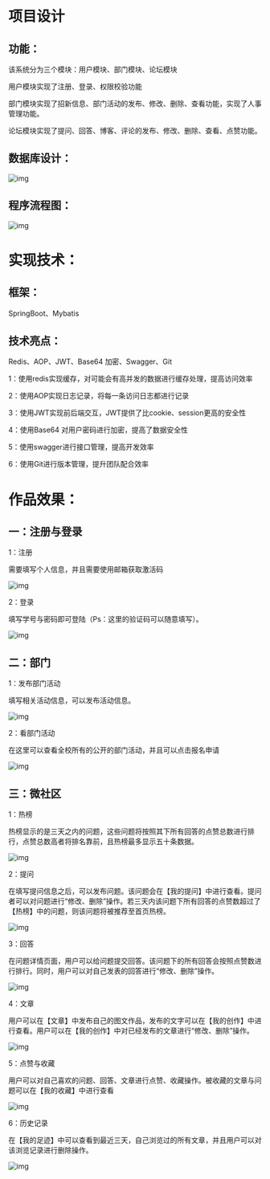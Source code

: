 

# 项目设计

## 功能：

该系统分为三个模块：用户模块、部门模块、论坛模块

用户模块实现了注册、登录、权限校验功能

部门模块实现了招新信息、部门活动的发布、修改、删除、查看功能，实现了人事管理功能。

论坛模块实现了提问、回答、博客、评论的发布、修改、删除、查看、点赞功能。

## 数据库设计：

![img](./image/01.jpg)

## 程序流程图：

![img](./image/02.png)

# 实现技术：

## 框架：

 SpringBoot、Mybatis

## 技术亮点：

Redis、AOP、JWT、Base64 加密、Swagger、Git

1：使用redis实现缓存，对可能会有高并发的数据进行缓存处理，提高访问效率

2：使用AOP实现日志记录，将每一条访问日志都进行记录

3：使用JWT实现前后端交互，JWT提供了比cookie、session更高的安全性

4：使用Base64 对用户密码进行加密，提高了数据安全性

5：使用swagger进行接口管理，提高开发效率

6：使用Git进行版本管理，提升团队配合效率



# 作品效果：

## 一：注册与登录

1：注册

需要填写个人信息，并且需要使用邮箱获取激活码

![img](./image/03.jpg)

2：登录

填写学号与密码即可登陆（Ps：这里的验证码可以随意填写）。

![img](./image/04.jpg)

## 二：部门

1：发布部门活动

填写相关活动信息，可以发布活动信息。

![img](./image/06.jpg)

2：看部门活动

在这里可以查看全校所有的公开的部门活动，并且可以点击报名申请

![img](./image/07.jpg)

## 三：微社区

1：热榜

热榜显示的是三天之内的问题，这些问题将按照其下所有回答的点赞总数进行排行，点赞总数高者将排名靠前，且热榜最多显示五十条数据。

![img](./image/08.jpg)

2：提问

在填写提问信息之后，可以发布问题。该问题会在【我的提问】中进行查看。提问者可以对问题进行“修改、删除”操作。若三天内该问题下所有回答的点赞数超过了【热榜】中的问题，则该问题将被推荐至首页热榜。

![img](./image/09.jpg)

3：回答

在问题详情页面，用户可以给问题提交回答。该问题下的所有回答会按照点赞数进行排行。同时，用户可以对自己发表的回答进行“修改、删除”操作。

![img](./image/10.jpg)

4：文章

用户可以在【文章】中发布自己的图文作品，发布的文字可以在【我的创作】中进行查看。用户可以在【我的创作】中对已经发布的文章进行“修改、删除”操作。

![img](./image/11.jpg)

5：点赞与收藏

用户可以对自己喜欢的问题、回答、文章进行点赞、收藏操作。被收藏的文章与问题可以在【我的收藏】中进行查看

![img](./image/12.jpg)

6：历史记录

在【我的足迹】中可以查看到最近三天，自己浏览过的所有文章，并且用户可以对该浏览记录进行删除操作。

![img](./image/13.jpg)

 



 







 